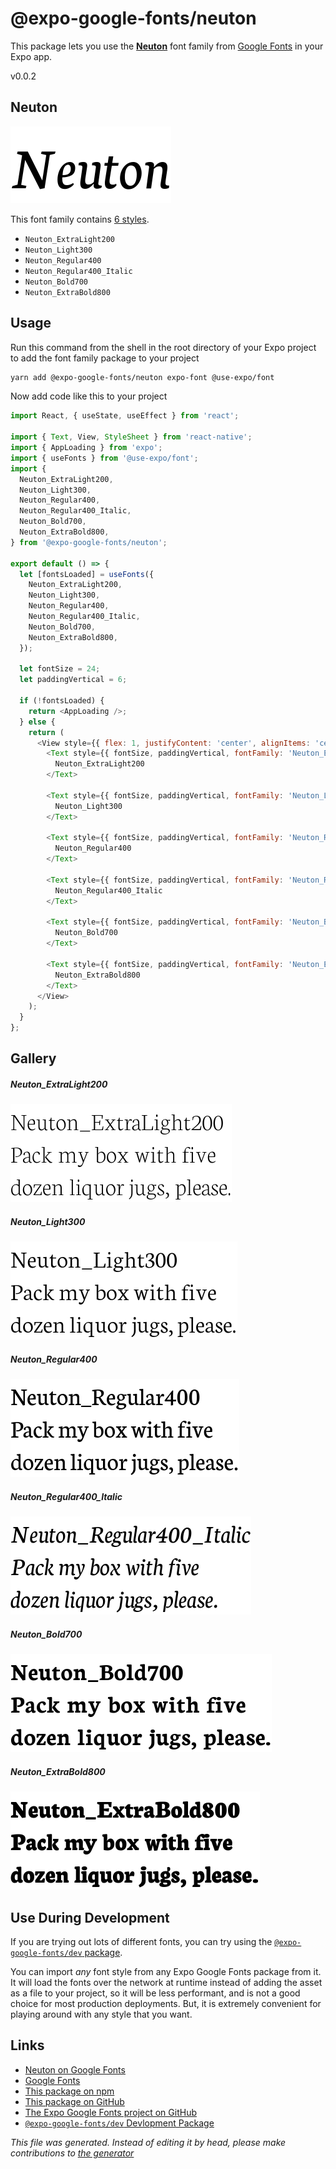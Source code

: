 # @expo-google-fonts/neuton

This package lets you use the [**Neuton**](https://fonts.google.com/specimen/Neuton) font family from [Google Fonts](https://fonts.google.com/) in your Expo app.

v0.0.2

## Neuton

![Neuton](./font-family.png)

This font family contains [6 styles](#gallery).

- `Neuton_ExtraLight200`
- `Neuton_Light300`
- `Neuton_Regular400`
- `Neuton_Regular400_Italic`
- `Neuton_Bold700`
- `Neuton_ExtraBold800`

## Usage

Run this command from the shell in the root directory of your Expo project to add the font family package to your project
```sh
yarn add @expo-google-fonts/neuton expo-font @use-expo/font
```

Now add code like this to your project
```js
import React, { useState, useEffect } from 'react';

import { Text, View, StyleSheet } from 'react-native';
import { AppLoading } from 'expo';
import { useFonts } from '@use-expo/font';
import {
  Neuton_ExtraLight200,
  Neuton_Light300,
  Neuton_Regular400,
  Neuton_Regular400_Italic,
  Neuton_Bold700,
  Neuton_ExtraBold800,
} from '@expo-google-fonts/neuton';

export default () => {
  let [fontsLoaded] = useFonts({
    Neuton_ExtraLight200,
    Neuton_Light300,
    Neuton_Regular400,
    Neuton_Regular400_Italic,
    Neuton_Bold700,
    Neuton_ExtraBold800,
  });

  let fontSize = 24;
  let paddingVertical = 6;

  if (!fontsLoaded) {
    return <AppLoading />;
  } else {
    return (
      <View style={{ flex: 1, justifyContent: 'center', alignItems: 'center' }}>
        <Text style={{ fontSize, paddingVertical, fontFamily: 'Neuton_ExtraLight200' }}>
          Neuton_ExtraLight200
        </Text>

        <Text style={{ fontSize, paddingVertical, fontFamily: 'Neuton_Light300' }}>
          Neuton_Light300
        </Text>

        <Text style={{ fontSize, paddingVertical, fontFamily: 'Neuton_Regular400' }}>
          Neuton_Regular400
        </Text>

        <Text style={{ fontSize, paddingVertical, fontFamily: 'Neuton_Regular400_Italic' }}>
          Neuton_Regular400_Italic
        </Text>

        <Text style={{ fontSize, paddingVertical, fontFamily: 'Neuton_Bold700' }}>
          Neuton_Bold700
        </Text>

        <Text style={{ fontSize, paddingVertical, fontFamily: 'Neuton_ExtraBold800' }}>
          Neuton_ExtraBold800
        </Text>
      </View>
    );
  }
};

```

## Gallery

##### Neuton_ExtraLight200
![Neuton_ExtraLight200](./52a1f786965c5e1a5ddb72c3453133e67248c6daa74320a01e034161e4476a0f.ttf.png)

##### Neuton_Light300
![Neuton_Light300](./ff0297b52f6d34d72fb14e197dd0504d57fdb2769b98619facc41590e900c8e9.ttf.png)

##### Neuton_Regular400
![Neuton_Regular400](./2147893351f8ace96b011dcc7c1c826ba84daac170ed6538e0456e5ed8ffe947.ttf.png)

##### Neuton_Regular400_Italic
![Neuton_Regular400_Italic](./8be52f34f889303ed24d24ec94bc56c8fb7130049db10eb3983aab619a05bcb5.ttf.png)

##### Neuton_Bold700
![Neuton_Bold700](./1c83bf4d18e666ffe37bb75b7005b9ad99f4166347cbce93e1f798c45954f87e.ttf.png)

##### Neuton_ExtraBold800
![Neuton_ExtraBold800](./2ccde11ee55979183e280ea4860ec28e4fd88da81c66a8eee82963c4fe2befca.ttf.png)


## Use During Development

If you are trying out lots of different fonts, you can try using the [`@expo-google-fonts/dev` package](https://www.npmjs.com/package/@expo-google-fonts/dev).

You can import *any* font style from any Expo Google Fonts package from it. It will load the fonts
over the network at runtime instead of adding the asset as a file to your project, so it will be 
less performant, and is not a good choice for most production deployments. But, it is extremely convenient
for playing around with any style that you want.

## Links

- [Neuton on Google Fonts](https://fonts.google.com/specimen/Neuton)
- [Google Fonts](https://fonts.google.com/)
- [This package on npm](https://www.npmjs.com/package/@expo-google-fonts/neuton)
- [This package on GitHub](https://github.com/expo/google-fonts/tree/master/font-packages/neuton)
- [The Expo Google Fonts project on GitHub](https://github.com/expo/google-fonts)
- [`@expo-google-fonts/dev` Devlopment Package](https://github.com/expo/google-fonts/tree/master/font-packages/dev)


*This file was generated. Instead of editing it by head, please make contributions to [the generator](https://github.com/expo/google-fonts/tree/master/packages/generator)*
